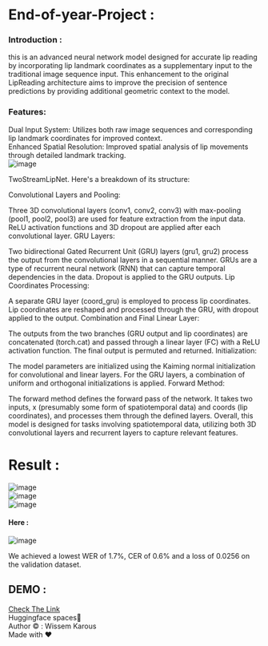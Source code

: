 # End-of-year-Project :
### Introduction :
this  is an advanced neural network model designed for accurate lip reading by incorporating lip landmark coordinates as a supplementary input to the traditional image sequence input. This enhancement to the original LipReading  architecture aims to improve the precision of sentence predictions by providing additional geometric context to the model.
### Features:
Dual Input System: Utilizes both raw image sequences and corresponding lip landmark coordinates for improved context.<br>
Enhanced Spatial Resolution: Improved spatial analysis of lip movements through detailed landmark tracking.<br>
![image](https://github.com/wissemkarous/End-of-year-Project/assets/115191512/77550a2c-cd60-424c-896b-c70daa47e549)

TwoStreamLipNet. Here's a breakdown of its structure:

Convolutional Layers and Pooling:

Three 3D convolutional layers (conv1, conv2, conv3) with max-pooling (pool1, pool2, pool3) are used for feature extraction from the input data.
ReLU activation functions and 3D dropout are applied after each convolutional layer.
GRU Layers:

Two bidirectional Gated Recurrent Unit (GRU) layers (gru1, gru2) process the output from the convolutional layers in a sequential manner. GRUs are a type of recurrent neural network (RNN) that can capture temporal dependencies in the data.
Dropout is applied to the GRU outputs.
Lip Coordinates Processing:

A separate GRU layer (coord_gru) is employed to process lip coordinates.
Lip coordinates are reshaped and processed through the GRU, with dropout applied to the output.
Combination and Final Linear Layer:

The outputs from the two branches (GRU output and lip coordinates) are concatenated (torch.cat) and passed through a linear layer (FC) with a ReLU activation function.
The final output is permuted and returned.
Initialization:

The model parameters are initialized using the Kaiming normal initialization for convolutional and linear layers. For the GRU layers, a combination of uniform and orthogonal initializations is applied.
Forward Method:

The forward method defines the forward pass of the network. It takes two inputs, x (presumably some form of spatiotemporal data) and coords (lip coordinates), and processes them through the defined layers.
Overall, this model is designed for tasks involving spatiotemporal data, utilizing both 3D convolutional layers and recurrent layers to capture relevant features.
# Result : 
![image](https://github.com/wissemkarous/End-of-year-Project/assets/115191512/9e2d5755-af81-4c04-8746-63d9f26c858e)<br>
![image](https://github.com/wissemkarous/End-of-year-Project/assets/115191512/9d14249e-081a-4283-b7c5-ea8aa6d94ca4)<br>
![image](https://github.com/wissemkarous/End-of-year-Project/assets/115191512/2bf7dcbd-e0c7-454d-993a-2c0e92bbf000)
#### Here : <br>

![image](https://github.com/wissemkarous/End-of-year-Project/assets/115191512/3e3d5537-2570-408d-be27-476bade0e87e)

We achieved a lowest WER of 1.7%, CER of 0.6% and a loss of 0.0256 on the validation dataset.

## DEMO :
[Check The Link  ](https://huggingface.co/spaces/wissemkarous/PFA-Demo) <br>
Huggingface spaces🤗<br>
Author ©️ : Wissem Karous <br>
Made with ❤️

